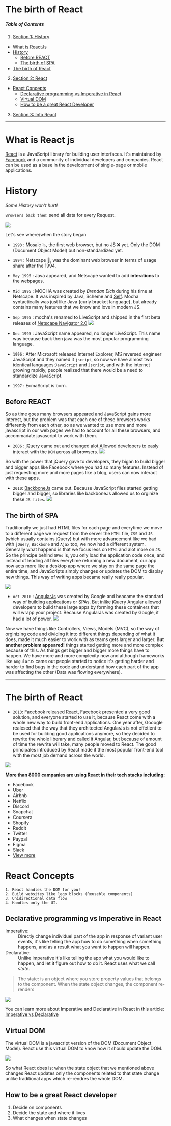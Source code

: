 # The birth of React

##### Table of Contents

1. [Section 1: History](#history)<br>

- [What is ReactJs](#what-is-react-js)<br>
- [History](#history)<br>
  - [Before REACT](#before-react)<br>
  - [The birth of SPA](#the-birth-of-SPA)<br>
- [The birth of React](#the-birth-of-react)<br>

2. [Section 2: React](#the-birth-of-react)<br>

- [React Concepts](#react-concepts)<br>
  - [Declarative programming vs Imperative in React](#declarative-programming-vs-imperative-in-react) <br>
  - [Virtual DOM](#virtual-dom)<br>
  - [How to be a great React Developer](#how-to-be-a-great-react-developer)<br>

3. [Section 3: Into React](#virtual-dom)<br>

---

# What is React js

[React](https://reactjs.org) is a JavaScript library for building user interfaces. It's maintained by [Facebook](https://github.com/facebook/react/) and a community of individual developers and companies. React can be used as a base in the development of single-page or mobile applications.

# History

_Some History won't hurt!_

`Browsers back then`: send all data for every Request.

<a href="#"><img src="https://github.com/awixor/React-Track/blob/master/assits/client_server.png" ></a>

Let's see where/when the story began

- `1993` : Mosaic 💥, the first web browser, but no JS ❌ yet. Only the DOM (Document Object Model) but non-standardized yet.
- `1994` : Netscape 🚀, was the dominant web browser in terms of usage share after the 1994.
- `May 1995` : Java appeared, and Netscape wanted to add **interations** to the webpages.
- `Mid 1995` : MOCHA was created by _Brendan Eich_ during his time at Netscape. It was inspired by Java, Scheme and [Self](http://www.selflanguage.org). Mocha syntactically was just like Java {curly bracket language}, but already contains many features that we know and love in modern JS.
- `Sep 1995` : mocha's renamed to LiveScript and shipped in the first beta releases of [Netscape Navigator 2.0](https://tidbits.com/1995/11/13/netscape-2-0b2-available/) <a href="#"><img src="https://github.com/awixor/React-Track/blob/master/assits/netscape_website.png" ></a>

- `Dec 1995` : JavaScript name appeared, no longer LiveScript. This name was because back then java was the most popular programming language.
- `1996` : After Microsoft released Internet Explorer, MS reversed engineer JavaScript and they named it `jscript`, so now we have almost two identical languages:`JavaScript` and `Jscript`, and with the internet growing rapidly, people realized that there would be a need to standardize JavaScript.
- `1997` : EcmaScript is born.

## Before REACT

So as time goes many browsers appeared and JavaScript gains more interest, but the problem was that each one of these browsers works differently from each other, so as we wanted to use more and more javascript in our web pages we had to account for all these browsers, and accommadate javascript to work with them.

- `2006` : jQuery came out and changed alot.Allowed developers to easly interact with the `DOM` across all browsers.
  <a href="#"><img src="https://github.com/awixor/React-Track/blob/master/assits/jquery.png" ></a>

So with the power that jQuery gave to developers, they bigan to build bigger and bigger apps like Facebook where you had so many features.
Instead of just requesting more and more pages like a blog, users can now interact with these apps.

- `2010`: [BackboneJs](https://github.com/jashkenas/backbone) came out. Because JavaScript files started getting bigger and bigger, so libraries like backboneJs allowed us to orginize these `JS files`.
  <a href="#"><img src="https://github.com/awixor/React-Track/blob/master/assits/backbone.png" ></a>

## The birth of SPA

Traditionally we just had HTML files for each page and everytime we move to a different page we request from the server the `HTML` file, `CSS` and `JS` (which usually contains jQuery) but with more advancement like we had with `jQuery`, `Backbone` and `Ajax` too, we now had a different system.
Generally what happend is that we focus less on `HTML` and alot more on `JS`.
So the principe behind `SPAs` is, you only load the application code once, and instead of leoding all files everytime returning a new document, our app now acts more like a desktop app where we stay on the same page the entire time, and JavaScripts simply changes or updates the DOM to display new things. This way of writing apps became really really popular.

<a href="#"><img src="https://github.com/awixor/React-Track/blob/master/assits/traditional-and-spa.jpg" ></a>

- `oct 2010` : [AngularJs](https://github.com/angular/angular.js) was created by Google and beacame the standard way of building applications or SPAs. But inlike jQuery Angular allowed developers to build these large apps by forming these containers that will wrapp your project. Because AngularJs was created by Google, it had a lot of power.
  <a href="#"><img src="https://github.com/awixor/React-Track/blob/master/assits/angular.png" ></a>

Now we have things like Controllers, Views, Models (MVC), so the way of orginizing code and dividing it into different things depending of what it does, made it much easier to work with as teams gets larger and larger.
**But another problem appeared!**
things started getting more and more complex because of this. As things get bigger and bigger more things have to happen. We have more and more complexity now and although frameworks like `AngularJS` came out people started to notice it's getting harder and harder to find bugs in the code and understand how each part of the app was affecting the other (Data was flowing everywhere).

---

# The birth of React

- `2013`: Facebook released [React](https://github.com/facebook/react), Facebook presented a very good solution, and everyone started to use it, because React come with a whole new way to build front-end applications.
  One year after, Gooogle realesed that the way that they architected AngularJs is not effetient to be used for building good applications anymore, so they decided to rewrite the whole liberary and called it Angular, but because of amount of time the rewrite will take, many people moved to React.
  The good principales introduced by React made it the most popular front-end tool with the most job demand across the world.

<a href="#"><img src="https://github.com/awixor/React-Track/blob/master/assits/react.png" ></a>

**More than 8000 campanies are using React in their tech stacks including:**

- Facebook
- Uber
- Airbnb
- Netflix
- Discord
- Snapchat
- Coursera
- Shopify
- Reddit
- Twitter
- Paypal
- Figma
- Slack
- [View more](https://stackshare.io/react)

# React Concepts

    1. React handles the DOM for you!
    2. Build websites like lego blocks (Reuseble components)
    3. Unidirectional data flow
    4. Handles only the UI.

## Declarative programming vs Imperative in React

<dl>
  <dt>Imperative:</dt>
  <dd>Directly change individuel part of the app in response of variant user events, it's like telling the app how to do something when something happens, and as a result what you want to happen will happen.</dd>

  <dt>Declarative:</dt>
  <dd>Unlike imperative it's like telling the app what you would like to happen, and let it figure out how to do it. React uses what we call <em>state</em>.</dd>
</dl>

> The state: is an object where you store property values that belongs to the component. When the state object changes, the component re-renders

<a href="#"><img src="https://github.com/awixor/React-Track/blob/master/assits/imp_vs_dec.jpg" ></a>

You can learn more about Imperative and Declarative in React in this article:
[Imperative vs Declarative](https://dev.to/itsjzt/declarative-programming--react-3bh2)

## Virtual DOM

The virtual DOM is a javascript version of the DOM (Document Object Model). React use this virtual DOM to know how it should update the DOM.

<a href="#"><img src="https://github.com/awixor/React-Track/blob/master/assits/Vdom.png" ></a>

So what React does is: when the state object that we mentioned above changes React updates only the components related to that state change unlike traditional apps which re-rendres the whole DOM.

## How to be a great React developer

1. Decide on components
2. Decide the state and where it lives
3. What changes when state changes
